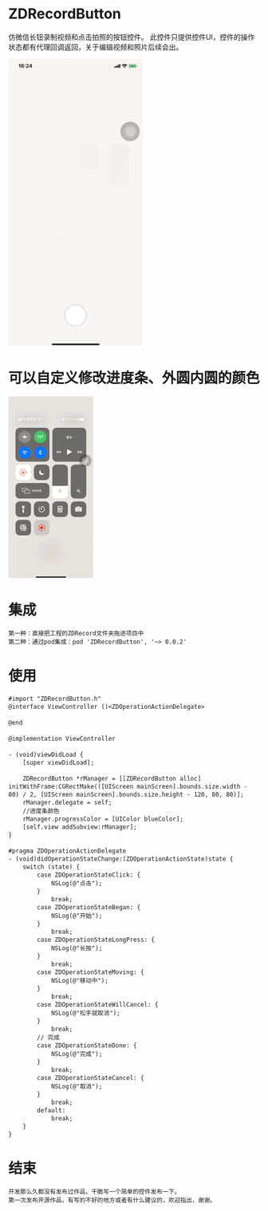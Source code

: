 # ZDRecordButton
仿微信长钮录制视频和点击拍照的按钮控件。
此控件只提供控件UI，控件的操作状态都有代理回调返回，关于编辑视频和照片后续会出。


![image](https://github.com/leozhuo/ZDRecordButton/blob/master/gifs/0reud-ezcn92.gif)

# 可以自定义修改进度条、外圆内圆的颜色
![image](https://github.com/leozhuo/ZDRecordButton/blob/master/gifs/itc66-ry7ak2.gif)
# 集成
```
第一种：直接把工程的ZDRecord文件夹拖进项目中
第二种：通过pod集成：pod 'ZDRecordButton', '~> 0.0.2'
```

# 使用
```
#import "ZDRecordButton.h"
@interface ViewController ()<ZDOperationActionDelegate>

@end

@implementation ViewController

- (void)viewDidLoad {
    [super viewDidLoad];
    
    ZDRecordButton *rManager = [[ZDRecordButton alloc] initWithFrame:CGRectMake(([UIScreen mainScreen].bounds.size.width - 80) / 2, [UIScreen mainScreen].bounds.size.height - 120, 80, 80)];
    rManager.delegate = self;
    //进度条颜色
    rManager.progressColor = [UIColor blueColor];
    [self.view addSubview:rManager];
}

#pragma ZDOperationActionDelegate
- (void)didOperationStateChange:(ZDOperationActionState)state {
    switch (state) {
        case ZDOperationStateClick: {
            NSLog(@"点击");
        }
            break;
        case ZDOperationStateBegan: {
            NSLog(@"开始");
        }
            break;
        case ZDOperationStateLongPress: {
            NSLog(@"长按");
        }
            break;
        case ZDOperationStateMoving: {
            NSLog(@"移动中");
        }
            break;
        case ZDOperationStateWillCancel: {
            NSLog(@"松手就取消");
        }
            break;
        // 完成
        case ZDOperationStateDone: {
            NSLog(@"完成");
        }
            break;
        case ZDOperationStateCancel: {
            NSLog(@"取消");
        }
            break;
        default:
            break;
    }
}
```

# 结束
```
开发那么久都没有发布过作品，干脆写一个简单的控件发布一下。
第一次发布开源作品，有写的不好的地方或者有什么建议的，欢迎指出，谢谢。
```
